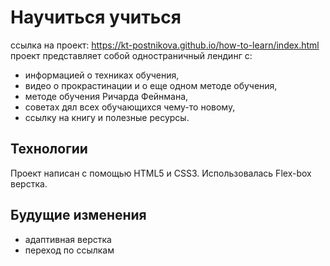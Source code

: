# Научиться учиться
ссылка на проект: https://kt-postnikova.github.io/how-to-learn/index.html       
проект представляет собой одностраничный лендинг с:  
- информацией о техниках обучения, 
- видео о прокрастинации и о еще одном методе обучения,
- методе обучения Ричарда Фейнмана,   
- советах дял всех обучающихся чему-то новому,
- ссылку на книгу и полезные ресурсы.

## Технологии
Проект написан с помощью HTML5 и CSS3. Использовалась Flex-box верстка.

## Будущие изменения
- адаптивная верстка
- переход по ссылкам

